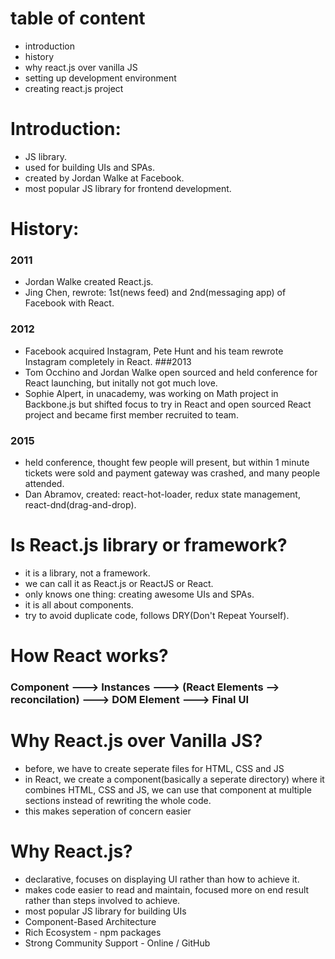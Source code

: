 # table of content
- introduction
- history
- why react.js over vanilla JS
- setting up development environment
- creating react.js project


# Introduction:
- JS library.
- used for building UIs and SPAs.
- created by Jordan Walke at Facebook.
- most popular JS library for frontend development.

# History:
### 2011 
- Jordan Walke created React.js.
- Jing Chen, rewrote: 1st(news feed) and 2nd(messaging app) of Facebook with React.

### 2012 
- Facebook acquired Instagram, Pete Hunt and his team rewrote Instagram completely in React.
###2013 
- Tom Occhino and Jordan Walke open sourced and held conference for React launching, but initally not got much love.
- Sophie Alpert, in unacademy, was working on Math project in Backbone.js but shifted focus to try in React and open sourced React project and became first member recruited to team.

### 2015
- held conference, thought few people will present, but within 1 minute tickets were sold and payment gateway was crashed, and many people attended.
- Dan Abramov, created: react-hot-loader, redux state management, react-dnd(drag-and-drop).

# Is React.js library or framework? 
- it is a library, not a framework.
- we can call it as React.js or ReactJS or React.
- only knows one thing: creating awesome UIs and SPAs.
- it is all about components.
- try to avoid duplicate code, follows DRY(Don't Repeat Yourself).

# How React works?
### Component ---> Instances ---> (React Elements --> reconcilation) ---> DOM Element ---> Final UI


# Why React.js over Vanilla JS?
- before, we have to create seperate files for HTML, CSS and JS
- in React, we create a component(basically a seperate directory) where it combines HTML, CSS and JS, we can use that component at multiple sections instead of rewriting the whole code. 
- this makes seperation of concern easier

# Why React.js?
- declarative, focuses on displaying UI rather than how to achieve it.
- makes code easier to read and maintain, focused more on end result rather than steps involved to achieve.
- most popular JS library for building UIs
- Component-Based Architecture
- Rich Ecosystem - npm packages
- Strong Community Support - Online / GitHub